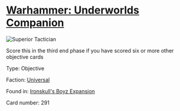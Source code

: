# [Warhammer: Underworlds Companion](https://guidokessels.github.io/wh-underworlds)

  

![Superior Tactician](https://warhammerunderworlds.com/wp-content/uploads/sites/6/2017/12/291_ENG-Superior-Tactician.png)

Score this in the third end phase if you have scored six or more other objective cards

Type: Objective

Faction: [Universal](https://guidokessels.github.io/wh-underworlds/factions/universal)

Found in: [Ironskull's Boyz Expansion](https://guidokessels.github.io/wh-underworlds/locations/ironskulls-boyz-expansion)

Card number: 291
